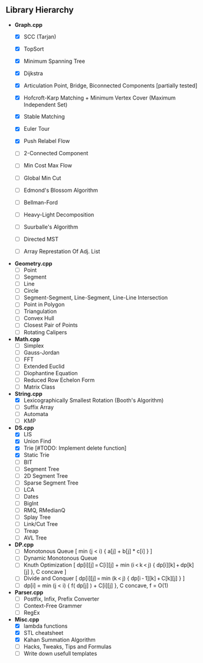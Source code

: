 Library Hierarchy
-----------------

  - **Graph.cpp**
    - [x] SCC (Tarjan)
    - [x] TopSort
    - [x] Minimum Spanning Tree
    - [x] Dijkstra
    - [x] Articulation Point, Bridge, Biconnected Components [partially tested]
    - [x] Hofcroft-Karp Matching + Minimum Vertex Cover (Maximum Independent Set)
    - [x] Stable Matching
    - [x] Euler Tour
    - [x] Push Relabel Flow
    - [ ] 2-Connected Component
    - [ ] Min Cost Max Flow
    - [ ] Global Min Cut
    - [ ] Edmond's Blossom Algorithm
    - [ ] Bellman-Ford
    - [ ] Heavy-Light Decomposition
    - [ ] Suurballe's Algorithm
    - [ ] Directed MST
    - [ ] Array Represtation Of Adj. List


  - **Geometry.cpp**
    - [ ] Point
    - [ ] Segment
    - [ ] Line
    - [ ] Circle
    - [ ] Segment-Segment, Line-Segment, Line-Line Intersection
    - [ ] Point in Polygon
    - [ ] Triangulation
    - [ ] Convex Hull
    - [ ] Closest Pair of Points
    - [ ] Rotating Calipers
    
  - **Math.cpp**
    - [ ] Simplex
    - [ ] Gauss-Jordan
    - [ ] FFT
    - [ ] Extended Euclid
    - [ ] Diophantine Equation
    - [ ] Reduced Row Echelon Form
    - [ ] Matrix Class
    
  - **String.cpp**
    - [x] Lexicographically Smallest Rotation (Booth's Algorithm)
    - [ ] Suffix Array
    - [ ] Automata
    - [ ] KMP
    
  - **DS.cpp**
    - [x] LIS
    - [x] Union Find
    - [x] Trie [#TODO: Implement delete function]
    - [x] Static Trie
    - [ ] BIT
    - [ ] Segment Tree
    - [ ] 2D Segment Tree
    - [ ] Sparse Segment Tree
    - [ ] LCA
    - [ ] Dates
    - [ ] BigInt
    - [ ] RMQ, RMedianQ
    - [ ] Splay Tree
    - [ ] Link/Cut Tree
    - [ ] Treap
    - [ ] AVL Tree

  - **DP.cpp**
    - [ ] Monotonous Queue [ min (j < i) { a[j] + b[j] * c[i] } ]
    - [ ] Dynamic Monotonous Queue
    - [ ] Knuth Optimization [ dp[i][j] = C[i][j] + min (i < k < j) { dp[i][k] + dp[k][j] }, C concave ]
    - [ ] Divide and Conquer [ dp[i][j] = min (k < j) { dp[i - 1][k] + C[k][j] } ]
    - [ ] dp[i] = min (j < i) { f( dp[j] ) + C[i][j] }, C concave, f = O(1)

  - **Parser.cpp**
    - [ ] Postfix, Infix, Prefix Converter
    - [ ] Context-Free Grammer
    - [ ] RegEx
    
  - **Misc.cpp**
    - [x] lambda functions
    - [x] STL cheatsheet
    - [x] Kahan Summation Algorithm
    - [ ] Hacks, Tweaks, Tips and Formulas
    - [ ] Write down usefull templates
